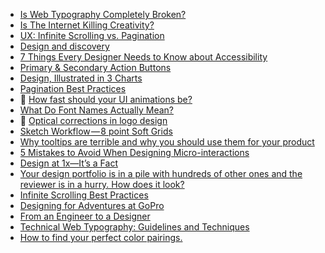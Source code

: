 
- [Is Web Typography Completely Broken?](http://zellwk.com/blog/web-typography-broken/)
- [Is The Internet Killing Creativity?](https://www.smashingmagazine.com/2016/01/is-the-internet-killing-creativity/)
- [UX: Infinite Scrolling vs. Pagination](https://uxplanet.org/ux-infinite-scrolling-vs-pagination-1030d29376f1#.86b5zvpdn)
- [Design and discovery](https://www.ted.com/talks/david_carson_on_design)
- [7 Things Every Designer Needs to Know about Accessibility](https://medium.com/salesforce-ux/7-things-every-designer-needs-to-know-about-accessibility-64f105f0881b#.h1ojs7jy4)
- [Primary & Secondary Action Buttons](https://uxplanet.org/primary-secondary-action-buttons-c16df9b36150#.ag963x13d)
- [Design, Illustrated in 3 Charts](https://medium.com/the-year-of-the-looking-glass/design-illustrated-in-3-charts-128ae8ff22fe#.3fkdj6jzh)
- [Pagination Best Practices](https://uxplanet.org/pagination-best-practices-76fbd3f5a78d#.ggx95p7x6)
- :notebook: [How fast should your UI animations be?](http://valhead.com/2016/05/05/how-fast-should-your-ui-animations-be/)
- [What Do Font Names Actually Mean?](http://blog.youworkforthem.com/2016/05/03/what-do-font-names-actually-mean/)
- :notebook: [Optical corrections in logo design](https://medium.com/@LogoGeek/optical-corrections-in-logo-design-8010cc234e2c#.8kwa5maoi)
- [Sketch Workflow — 8 point Soft Grids](https://medium.com/sketch-app-sources/8-point-soft-grids-in-sketch-e8f1d5ca2cd4#.209q2s9gt)
- [Why tooltips are terrible and why you should use them for your product](https://blog.prototypr.io/why-tooltips-are-terrible-and-why-you-should-use-them-for-your-product-98b66ba6b038#.d6lcw21hc)
- [5 Mistakes to Avoid When Designing Micro-interactions](https://medium.com/@ux_in_motion/5-mistakes-to-avoid-when-designing-micro-interactions-a6f638ee6a86#.7dgc5lrmc)
- [Design at 1x—It’s a Fact](https://medium.com/shyp-design/design-at-1x-its-a-fact-249c5b896536#.f4cm7s7uw)
- [Your design portfolio is in a pile with hundreds of other ones and the reviewer is in a hurry. How does it look?](https://medium.com/@bryanlanders/your-design-portfolio-is-in-a-pile-with-hundreds-of-other-ones-and-the-reviewer-is-in-a-hurry-4b707dbffd3b#.qtsw2w43e)
- [Infinite Scrolling Best Practices](https://uxplanet.org/infinite-scrolling-best-practices-c7f24c9af1d#.tizxmxpti)
- [Designing for Adventures at GoPro](https://medium.com/in-progress/designing-for-adventures-at-gopro-b18fdba311c7#.3j2rqvu3o)
- [From an Engineer to a Designer](https://byrslf.co/from-an-engineer-to-a-designer-9a8e154afcd0#.14e69opwd)
- [Technical Web Typography: Guidelines and Techniques](https://www.smashingmagazine.com/2011/03/technical-web-typography-guidelines-and-techniques/)
- [How to find your perfect color pairings.](http://www.vanschneider.com/how-i-find-my-perfect-color-pairings/)
